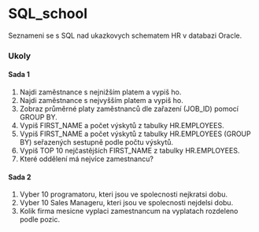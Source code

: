 <h1> SQL_school </h1>
Seznameni se s SQL nad ukazkovych schematem HR v databazi Oracle.

<h3> Ukoly </h3>

<h4> Sada 1 </h4>
<ol>
  <li> Najdi zaměstnance s nejnižším platem a vypiš ho. </li>
  <li> Najdi zaměstnance s nejvyšším platem a vypiš ho. </li>
  <li> Zobraz průměrné platy zaměstnanců dle zařazení (JOB_ID) pomocí GROUP BY. </li>
  <li> Vypiš FIRST_NAME a počet výskytů z tabulky HR.EMPLOYEES.</li>
  <li> Vypiš FIRST_NAME a počet výskytů z tabulky HR.EMPLOYEES  (GROUP BY) seřazených sestupně podle počtu výskytů.</li>
  <li> Vypiš TOP 10 nejčastějších FIRST_NAME z tabulky HR.EMPLOYEES.</li>
  <li> Které oddělení má nejvíce zamestnancu? </li>
 </ol>

<h4> Sada 2 </h4>
<ol>
  <li> Vyber 10 programatoru, kteri jsou ve spolecnosti nejkratsi dobu. </li>
  <li> Vyber 10 Sales Manageru, kteri jsou ve spolecnosti nejdelsi dobu. </li>
  <li> Kolik firma mesicne vyplaci zamestnancum na vyplatach rozdeleno podle pozic. </li>
 </ol>
